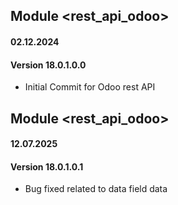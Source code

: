 ## Module <rest_api_odoo>

#### 02.12.2024
#### Version 18.0.1.0.0
 - Initial Commit for Odoo rest API

## Module <rest_api_odoo>

#### 12.07.2025
#### Version 18.0.1.0.1
 - Bug fixed related to data field data
